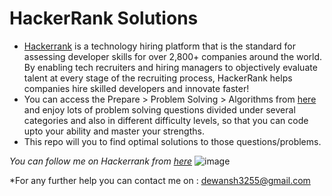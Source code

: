 # HackerRank Solutions
* [Hackerrank](https://www.hackerrank.com/dashboard?h_r=logo "Hackerrank Home") is a technology hiring platform that is the standard for assessing developer skills for over 2,800+ companies around the world. By enabling tech recruiters and hiring managers to objectively evaluate talent at every stage of the recruiting process, HackerRank helps companies hire skilled developers and innovate faster!
* You can access the Prepare > Problem Solving > Algorithms from [here](https://www.hackerrank.com/domains/algorithms "Algorithms") and enjoy lots of problem solving questions divided under several categories and also in different difficulty levels, so that you can code upto your ability and master your strengths.
* This repo will you to find optimal solutions to those questions/problems.

*You can follow me on Hackerrank from [here](https://www.hackerrank.com/dewansh3255 "Dewansh Khandelwal's profile")*
![image](https://user-images.githubusercontent.com/61582764/190882694-aa02d2ef-aa87-4974-8737-8b38b688e80b.png "Dewansh Khandelwal")

*For any further help you can contact me on : dewansh3255@gmail.com
